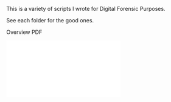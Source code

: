 
This is a variety of scripts I wrote for Digital Forensic Purposes.

See each folder for the good ones. 

Overview PDF

![Case Example](Forensic_Scripts_V3.pdf)
